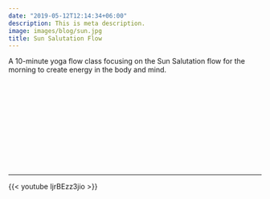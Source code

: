 ```yaml
---
date: "2019-05-12T12:14:34+06:00"
description: This is meta description.
image: images/blog/sun.jpg
title: Sun Salutation Flow
---
```

  
A 10-minute yoga flow class focusing on the Sun Salutation flow for the morning to create energy in the body and mind.


&nbsp;

&nbsp;

&nbsp;

&nbsp;

&nbsp;

&nbsp;

---

{{< youtube IjrBEzz3jio >}}